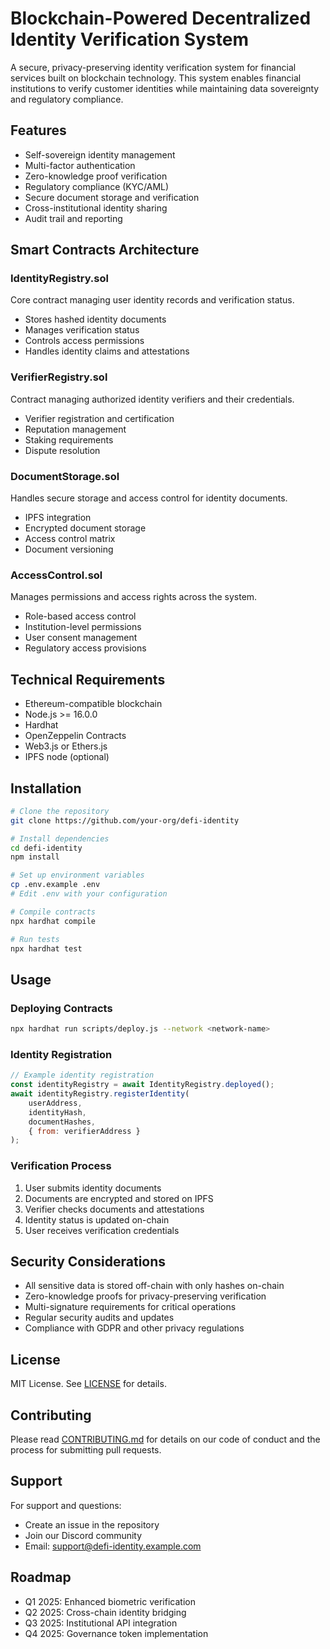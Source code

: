 # Blockchain-Powered Decentralized Identity Verification System

A secure, privacy-preserving identity verification system for financial services built on blockchain technology. This system enables financial institutions to verify customer identities while maintaining data sovereignty and regulatory compliance.

## Features

- Self-sovereign identity management
- Multi-factor authentication
- Zero-knowledge proof verification
- Regulatory compliance (KYC/AML)
- Secure document storage and verification
- Cross-institutional identity sharing
- Audit trail and reporting

## Smart Contracts Architecture

### IdentityRegistry.sol
Core contract managing user identity records and verification status.
- Stores hashed identity documents
- Manages verification status
- Controls access permissions
- Handles identity claims and attestations

### VerifierRegistry.sol
Contract managing authorized identity verifiers and their credentials.
- Verifier registration and certification
- Reputation management
- Staking requirements
- Dispute resolution

### DocumentStorage.sol
Handles secure storage and access control for identity documents.
- IPFS integration
- Encrypted document storage
- Access control matrix
- Document versioning

### AccessControl.sol
Manages permissions and access rights across the system.
- Role-based access control
- Institution-level permissions
- User consent management
- Regulatory access provisions

## Technical Requirements

- Ethereum-compatible blockchain
- Node.js >= 16.0.0
- Hardhat
- OpenZeppelin Contracts
- Web3.js or Ethers.js
- IPFS node (optional)

## Installation

```bash
# Clone the repository
git clone https://github.com/your-org/defi-identity

# Install dependencies
cd defi-identity
npm install

# Set up environment variables
cp .env.example .env
# Edit .env with your configuration

# Compile contracts
npx hardhat compile

# Run tests
npx hardhat test
```

## Usage

### Deploying Contracts

```bash
npx hardhat run scripts/deploy.js --network <network-name>
```
### Identity Registration

```javascript
// Example identity registration
const identityRegistry = await IdentityRegistry.deployed();
await identityRegistry.registerIdentity(
    userAddress,
    identityHash,
    documentHashes,
    { from: verifierAddress }
);
```

### Verification Process

1. User submits identity documents
2. Documents are encrypted and stored on IPFS
3. Verifier checks documents and attestations
4. Identity status is updated on-chain
5. User receives verification credentials

## Security Considerations

- All sensitive data is stored off-chain with only hashes on-chain
- Zero-knowledge proofs for privacy-preserving verification
- Multi-signature requirements for critical operations
- Regular security audits and updates
- Compliance with GDPR and other privacy regulations

## License

MIT License. See [LICENSE](LICENSE) for details.

## Contributing

Please read [CONTRIBUTING.md](CONTRIBUTING.md) for details on our code of conduct and the process for submitting pull requests.

## Support

For support and questions:
- Create an issue in the repository
- Join our Discord community
- Email: support@defi-identity.example.com

## Roadmap

- Q1 2025: Enhanced biometric verification
- Q2 2025: Cross-chain identity bridging
- Q3 2025: Institutional API integration
- Q4 2025: Governance token implementation
